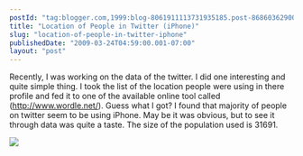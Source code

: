 ```yaml
---
postId: "tag:blogger.com,1999:blog-8061911113731935185.post-8686036290082447321"
title: "Location of People in Twitter (iPhone)"
slug: "location-of-people-in-twitter-iphone"
publishedDate: "2009-03-24T04:59:00.001-07:00"
layout: "post"
---
```


[](http://4.bp.blogspot.com/_UYUaEitRq54/ScjLspUfRhI/AAAAAAAAAkk/CEOinx_zoqI/s1600-h/tweet.jpg)Recently,
I was working on the data of the twitter. I did one interesting and quite
simple thing. I took the list of the location people were using in there
profile and fed it to one of the available online tool called
(<http://www.wordle.net/>). Guess what I got? I found that majority of people
on twitter seem to be using iPhone. May be it was obvious, but to see it
through data was quite a taste. The size of the population used is 31691.

  

![](http://4.bp.blogspot.com/_UYUaEitRq54/ScjLspUfRhI/AAAAAAAAAkk/CEOinx_zoqI/s400/tweet.jpg)

